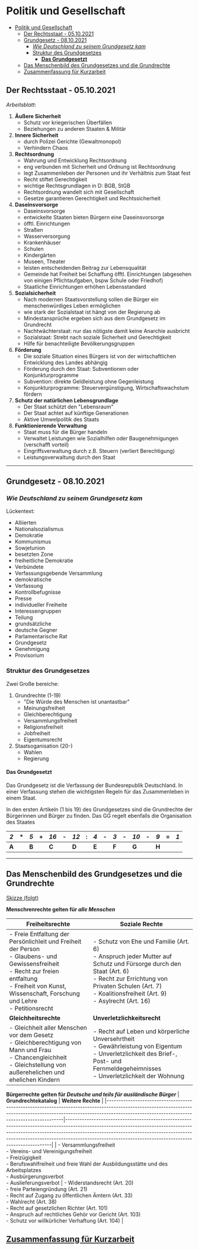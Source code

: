 # Politik und Gesellschaft

- [Politik und Gesellschaft](#politik-und-gesellschaft)
  - [Der Rechtsstaat - 05.10.2021](#der-rechtsstaat---05102021)
  - [Grundgesetz - 08.10.2021](#grundgesetz---08102021)
    - [*Wie Deutschland zu seinem Grundgesetz kam*](#wie-deutschland-zu-seinem-grundgesetz-kam)
    - [Struktur des Grundgesetzes](#struktur-des-grundgesetzes)
      - [**Das Grundgesetzt**](#das-grundgesetzt)
  - [Das Menschenbild des Grundgesetzes und die Grundrechte](#das-menschenbild-des-grundgesetzes-und-die-grundrechte)
  - [Zusammenfassung für Kurzarbeit](#zusammenfassung-für-kurzarbeit)

## Der Rechtsstaat - 05.10.2021

*Arbeitsblatt*:

1. **Äußere Sicherheit**
   - Schutz vor kriegerischen Überfällen
   - Beziehungen zu anderen Staaten & Militär
2. **Innere Sicherheit**
   - durch Polizei Gerichte (Gewaltmonopol)
   - Verhindern Chaos
3. **Rechtsordnung**
   - Wahrung und Entwicklung Rechtsordnung
   - eng verbunden mit Sicherheit und Ordnung ist Rechtsordnung
   - legt Zusammenleben der Personen und ihr Verhältnis zum Staat fest
   - Recht stiftet Gerechtigkeit
   - wichtige Rechtsgrundlagen in D: BGB, StGB
   - Rechtsordnung wandelt sich mit Gesellschaft
   - Gesetze garantieren Gerechtigkeit und Rechtssicherheit
4. **Daseinsvorsorge**
   - Daseinsvorsorge
   - entwickelte Staaten bieten Bürgern eine Daseinsvorsorge
   - öfftl. Einrichtungen
   - Straßen
   - Wasserversorgung
   - Krankenhäuser
   - Schulen
   - Kindergärten
   - Museen, Theater
   - leisten entscheidenden Beitrag zur Lebensqualität
   - Gemeinde hat Freiheit bei Schaffung öfftl. Einrichtungen (abgesehen von einigen Pflichtaufgaben, bspw Schule oder Friedhof)
   - Staatliche Einrichtungen erhöhen Lebensstandard
5. **Sozialsicherheit**
   - Nach modernen Staatsvorstellung sollen die Bürger ein menschenwürdiges Leben ermöglichen
   - wie stark der Sozialstaat ist hängt von der Regierung ab
   - Mindestansprüche ergeben sich aus dem Grundgesetz im Grundrecht
   - Nachtwächterstaat: nur das nötigste damit keine Anarchie ausbricht
   - Sozialstaat: Strebt nach soziale Sicherheit und Gerechtigkeit
   - Hilfe für benachteiligte Bevölkerungsgruppen
6. **Förderung**
   - Die soziale Situation eines Bürgers ist von der wirtschaftlichen Entwicklung des Landes abhängig
   - Förderung durch den Staat: Subventionen oder Konjunkturprogramme
   - Subvention: direkte Geldleistung ohne Gegenleistung
   - Konjunkturprogramme: Steuervergünstigung, Wirtschaftswachstum fördern
7. **Schutz der natürlichen Lebensgrundlage**
   - Der Staat schützt den "Lebensraum"
   - Der Staat achtet auf künftige Generationen
   - Aktive Umwelpolitik des Staats
8. **Funktionierende Verwaltung**
   - Staat muss für die Bürger handeln
   - Verwaltet Leistungen wie Sozialhilfen oder Baugenehmigungen (verschafft vorteil)
   - Eingriffsverwaltung durch z.B. Steuern (verliert Berechtigung)
   - Leistungsverwaltung durch den Staat

---

## Grundgesetz - 08.10.2021

### *Wie Deutschland zu seinem Grundgesetz kam*

Lückentext:

- Alliierten
- Nationalsozialismus
- Demokratie
- Kommunismus
- Sowjetunion
- besetzten Zone
- freiheitliche Demokratie
- Verbündete
- Verfassungsgebende Versammlung
- demokratische
- Verfassung
- Kontrollbefugnisse
- Presse
- individueller Freiheite
- Interessengruppen
- Teilung
- grundsätzliche
- deutsche Gegner
- Parlamentarische Rat
- Grundgesetz
- Genehmigung
- Provisorium

### Struktur des Grundgesetzes

Zwei Große bereiche:

1. Grundrechte (1-19)
   - "Die Würde des Menschen ist unantastbar"
   - Meinungsfreiheit
   - Gleichberechtigung
   - Versammlungsfreiheit
   - Religionsfreiheit
   - Jobfreiheit
   - Eigentumsrecht
2. Staatsoganisation (20-)
   - Wahlen
   - Regierung

#### **Das Grundgesetzt**

Das Grundgesetz ist die Verfassung der Bundesrepublik Deutschland. In einer Verfassung stehen die wichtigsten Regeln für das Zusammenleben in einem Staat.

In den ersten Artikeln (1 bis 19) des Grundgesetzes sind die Grundrechte der Bürgerinnen und Bürger zu finden. Das GG regelt ebenfalls die Organisation des Staates

| *2*       | * | *5*       | + | *16*      | - | *12*      | : | *4*       | - | *3*       | - | *10*      | - | *9*       | = | ***1*** |
| ----------- | - | ----------- | - | ----------- | - | ----------- | - | ----------- | - | ----------- | - | ----------- | - | ----------- | - | --------------- |
| **A** |   | **B** |   | **C** |   | **D** |   | **E** |   | **F** |   | **G** |   | **H** |   |                 |

---

## Das Menschenbild des Grundgesetzes und die Grundrechte

[Skizze (folgt)](./)

**Menschrenrechte gelten für *alle Menschen***

| **Freiheitsrechte**                                                                                                                                                                                                | **Soziale Rechte**                                                                                                                                                                                                                  |
|--------------------------------------------------------------------------------------------------------------------------------------------------------------------------------------------------------------------|-------------------------------------------------------------------------------------------------------------------------------------------------------------------------------------------------------------------------------------|
| - Freie Entfaltung der Persönlichleit und Freiheit der Person<br>- Glaubens- und Gewissensfreiheit<br>- Recht zur freien entfaltung<br>- Freiheit von Kunst, Wissenschaft, Forschung und Lehre<br>- Petitionsrecht | - Schutz von Ehe und Familie (Art. 6)<br>- Anspruch jeder Mutter auf Schutz und Fürsorge durch den Staat (Art. 6)<br>- Recht zur Errichtung von Privaten Schulen (Art. 7)<br>- Koalitionsfreiheit (Art. 9)<br>- Asylrecht (Art. 16) |
| **Gleichheitsrechte**                                                                                                                                                                                              | **Unverletzlichkeitsrecht**                                                                                                                                                                                                         |
| - Gleichheit aller Menschen vor dem Gesetz<br>- Gleichberechtigung von Mann und Frau<br>- Chancengleichheit<br>- Gleichstellung von außerehelichen und ehelichen Kindern                                           | - Recht auf Leben und körperliche Unversehrtheit<br>- Gewährleistung von Eigentum<br>- Unverletzlichkeit des Brief-, Post- und Fernmeldegeheimnisses<br>- Unverletzlichkeit der Wohnung                                             |

**Bürgerrechte gelten für *Deutsche und teils für ausländische Bürger***
| **Grundrechtekatalog**                                                                                                                                                                                                 | **Weitere Rechte**                                                                                                                                                                                                                                                                                               |
|------------------------------------------------------------------------------------------------------------------------------------------------------------------------------------------------------------------------|------------------------------------------------------------------------------------------------------------------------------------------------------------------------------------------------------------------------------------------------------------------------------------------------------------------|
| - Versammlungsfreiheit<br>- Vereins- und Vereinigungsfreiheit<br>- Freizügigkeit<br>- Berufswahlfreiheit und freie Wahl der Ausbildungsstätte und des Arbeitsplatzes<br>- Ausbürgerungsverbot<br>- Auslieferungsverbot | - Widerstandsrecht (Art. 20)<br>- freie Parteiengründung (Art. 21)<br>- Recht auf Zugang zu öffentlichen Ämtern (Art. 33)<br>- Wahlrecht (Art. 38)<br>- Recht auf gesetzlichen Richter (Art. 101)<br>- Anspruch auf rechtliches Gehör vor Gericht (Art. 103)<br>- Schutz vor willkürlicher Verhaftung (Art. 104) |

[Zusammenfassung für Kurzarbeit](./zusammenfassung_block1.md)
---
